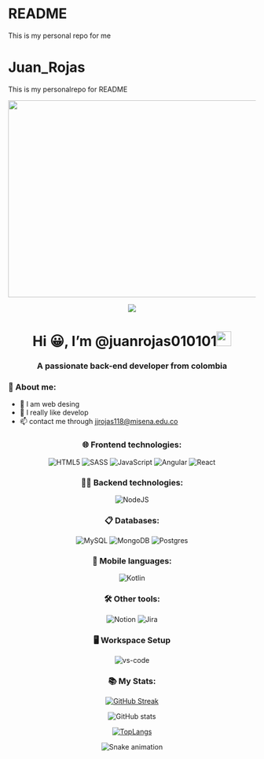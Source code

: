 # README
This is my personal repo for me
# Juan_Rojas
This is my personalrepo for README
<div id="header" align="center">
    <img src="https://media2.giphy.com/media/4rZA5D22301iMgrUNd/giphy.gif" width="1000" height="400" />
        
 [![](https://visitcount.itsvg.in/api?id=Jeisonr0&icon=0&color=0)](https://visitcount.itsvg.in)
    <h1 align="center">Hi 😀, I’m @juanrojas010101<img src="https://github.com/TheDudeThatCode/TheDudeThatCode/blob/master/Assets/Mario_Hello_Big.gif" width="30px"></h1>
    <h3 align="center">A passionate back-end developer from colombia</h3>
</div>

### 👀 About me:
- 🌱 I am web desing
- 💞️ I really like develop
- 📫 contact me through jjrojas118@misena.edu.co

<div align="center">

### 🌐 Frontend technologies:
![HTML5](https://img.shields.io/badge/html5-%23E34F26.svg?style=for-the-badge&logo=html5&logoColor=white)
![SASS](https://img.shields.io/badge/SASS-hotpink.svg?style=for-the-badge&logo=SASS&logoColor=white)
![JavaScript](https://img.shields.io/badge/javascript-%23323330.svg?style=for-the-badge&logo=javascript&logoColor=%23F7DF1E)
![Angular](https://img.shields.io/badge/angular-%23DD0031.svg?style=for-the-badge&logo=angular&logoColor=white)
![React](https://img.shields.io/badge/react-%2320232a.svg?style=for-the-badge&logo=react&logoColor=%2361DAFB)

### 👨‍💻 Backend technologies:
![NodeJS](https://img.shields.io/badge/node.js-6DA55F?style=for-the-badge&logo=node.js&logoColor=white)

### 📋 Databases:
![MySQL](https://img.shields.io/badge/mysql-%2300f.svg?style=for-the-badge&logo=mysql&logoColor=white)
![MongoDB](https://img.shields.io/badge/MongoDB-%234ea94b.svg?style=for-the-badge&logo=mongodb&logoColor=white)
![Postgres](https://img.shields.io/badge/postgres-%23316192.svg?style=for-the-badge&logo=postgresql&logoColor=white)

### 📲 Mobile languages:
![Kotlin](https://img.shields.io/badge/kotlin-%230095D5.svg?style=for-the-badge&logo=kotlin&logoColor=white)

<div align="center">

### 🛠️ Other tools:
![Notion](https://img.shields.io/badge/Notion-%23000000.svg?style=for-the-badge&logo=notion&logoColor=white)
![Jira](https://img.shields.io/badge/jira-%230A0FFF.svg?style=for-the-badge&logo=jira&logoColor=white)

</div>

### 🖥️ Workspace Setup
![vs-code](https://img.shields.io/badge/VS_Code-198CCD?style=for-the-badge&logo=Visual-Studio-Code&logoColor=white)



### 📚 My Stats:
[![GitHub Streak](https://streak-stats.demolab.com?user=juanrojas010101&theme=black-ice&hide_border=true&locale=es)](https://git.io/streak-stats)

![GitHub stats](https://github-readme-stats.vercel.app/api?username=juanrojas010101&show_icons=true&theme=radical)

[![TopLangs](https://github-readme-stats.vercel.app/api/top-langs/?username=juanrojas010101&theme=tokyonight)](https://github.com/anuraghazra/github-readme-stats)

![Snake animation](https://github.com/MGBrave/martageraldo/blob/output/github-contribution-grid-snake.svg) 
<!--
**Jeisonr0/Jeisonr0** is a ✨ _special_ ✨ repository because its `README.md` (this file) appears on your GitHub profile.
-->
</div>
